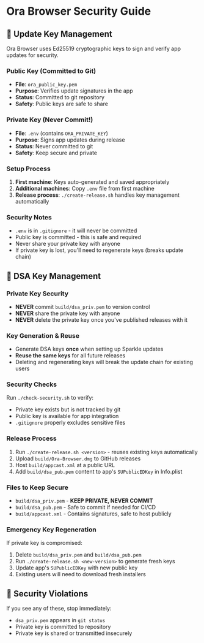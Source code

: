 # Ora Browser Security Guide

## 🔐 Update Key Management

Ora Browser uses Ed25519 cryptographic keys to sign and verify app updates for security.

### Public Key (Committed to Git)
- **File**: `ora_public_key.pem`
- **Purpose**: Verifies update signatures in the app
- **Status**: Committed to git repository
- **Safety**: Public keys are safe to share

### Private Key (Never Commit!)
- **File**: `.env` (contains `ORA_PRIVATE_KEY`)
- **Purpose**: Signs app updates during release
- **Status**: Never committed to git
- **Safety**: Keep secure and private

### Setup Process
1. **First machine**: Keys auto-generated and saved appropriately
2. **Additional machines**: Copy `.env` file from first machine
3. **Release process**: `./create-release.sh` handles key management automatically

### Security Notes
- `.env` is in `.gitignore` - it will never be committed
- Public key is committed - this is safe and required
- Never share your private key with anyone
- If private key is lost, you'll need to regenerate keys (breaks update chain)

## 🔐 DSA Key Management

### Private Key Security
- **NEVER** commit `build/dsa_priv.pem` to version control
- **NEVER** share the private key with anyone
- **NEVER** delete the private key once you've published releases with it

### Key Generation & Reuse
- Generate DSA keys **once** when setting up Sparkle updates
- **Reuse the same keys** for all future releases
- Deleting and regenerating keys will break the update chain for existing users

### Security Checks
Run `./check-security.sh` to verify:
- Private key exists but is not tracked by git
- Public key is available for app integration
- `.gitignore` properly excludes sensitive files

### Release Process
1. Run `./create-release.sh <version>` - reuses existing keys automatically
2. Upload `build/Ora-Browser.dmg` to GitHub releases
3. Host `build/appcast.xml` at a public URL
4. Add `build/dsa_pub.pem` content to app's `SUPublicEDKey` in Info.plist

### Files to Keep Secure
- `build/dsa_priv.pem` - **KEEP PRIVATE, NEVER COMMIT**
- `build/dsa_pub.pem` - Safe to commit if needed for CI/CD
- `build/appcast.xml` - Contains signatures, safe to host publicly

### Emergency Key Regeneration
If private key is compromised:
1. Delete `build/dsa_priv.pem` and `build/dsa_pub.pem`
2. Run `./create-release.sh <new-version>` to generate fresh keys
3. Update app's `SUPublicEDKey` with new public key
4. Existing users will need to download fresh installers

## 🚨 Security Violations
If you see any of these, stop immediately:
- `dsa_priv.pem` appears in `git status`
- Private key is committed to repository
- Private key is shared or transmitted insecurely